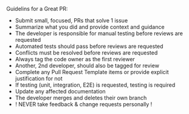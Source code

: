 Guidelins for a Great PR:
- Submit small, focused, PRs that solve 1 issue
- Summarize what you did and provide context and guidance
- The developer is responsible for manual testing before reviews are requested
- Automated tests should pass before reviews are requested
- Conflicts must be resolved before reviews are requested
- Always tag the code owner as the first reviewer
- Another, 2nd developer, should also be tagged for review
- Complete any Pull Request Template items or provide explicit justification for not
- If testing (unit, integration, E2E) is requested, testing is required
- Update any affected documentation
- The developer merges and deletes their own branch
- ! NEVER take feedback & change requests personally !
